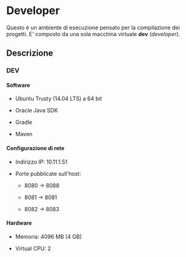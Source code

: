 # Developer

Questo è un ambiente di esecuzione pensato per la compilazione dei progetti.
E' composto da una sola macchina virtuale **dev** (*developer*).

## Descrizione

### DEV

#### Software

* Ubuntu Trusty (14.04 LTS) a 64 bit

* Oracle Java SDK

* Gradle

* Maven

#### Configurazione di rete

* Indirizzo IP: 10.11.1.51

* Porte pubblicate sull'host: 

    + 8080 -> 8088 
  
    + 8081 -> 8081 
  
    + 8082 -> 8083

#### Hardware

* Memoria: 4096 MB (4 GB)

* Virtual CPU: 2
